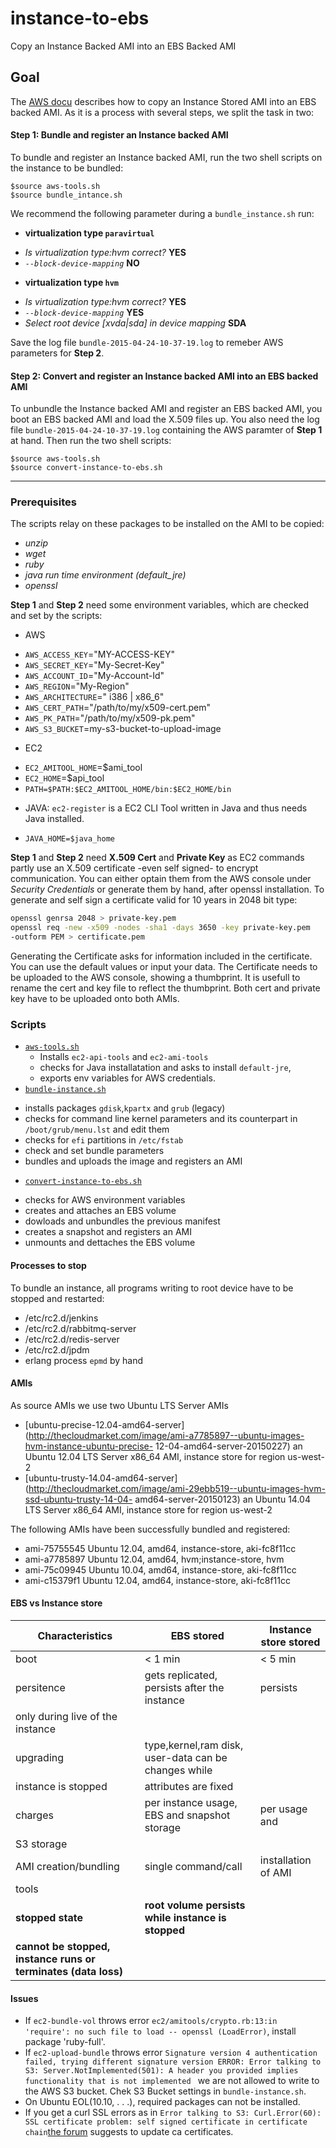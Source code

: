 # instance-to-ebs
Copy an Instance Backed AMI into an EBS Backed AMI

## Goal
The [AWS
docu](http://docs.aws.amazon.com/AWSEC2/latest/UserGuide/creating-an-ami-instance-store.html#Using_ConvertingS3toEBS) 
describes how to copy an Instance Stored AMI into an EBS backed AMI. As
it is a process with several steps, we split the task in two: 

#### **Step 1**: Bundle and register an Instance backed AMI
To bundle and register an Instance backed AMI, run the two shell
scripts on the instance to be bundled:
```
$source aws-tools.sh
$source bundle_intance.sh
```
We recommend the following parameter during a `bundle_instance.sh` run:
- **virtualization type `paravirtual`**
 * _Is virtualization type:hvm correct?_ **YES**
 * _`--block-device-mapping`_ **NO**
- **virtualization type `hvm`**
 * _Is virtualization type:hvm correct?_ **YES**
 * _`--block-device-mapping`_  **YES**
 * _Select root device [xvda|sda] in device mapping_ **SDA**

Save the log file `bundle-2015-04-24-10-37-19.log` to remeber AWS
parameters for **Step 2**. 

#### **Step 2**: Convert and register an Instance backed AMI into an EBS backed AMI
To unbundle the Instance backed AMI and register an EBS backed AMI, you
boot an EBS backed AMI and load the X.509 files up. You also need
the log file `bundle-2015-04-24-10-37-19.log` containing the AWS
paramter of **Step 1** at hand. Then run the two shell scripts:
```
$source aws-tools.sh
$source convert-instance-to-ebs.sh
```
-------------
### Prerequisites
The scripts relay on these packages to be installed on the AMI to be
copied:
* _unzip_
* _wget_
* _ruby_
* _java run time environment (default_jre)_ 
* _openssl_  

**Step 1** and **Step 2** need some environment variables, which are
checked and set by the scripts:
* AWS
 + `AWS_ACCESS_KEY`="MY-ACCESS-KEY"
 + `AWS_SECRET_KEY`="My-Secret-Key"
 + `AWS_ACCOUNT_ID`="My-Account-Id"
 + `AWS_REGION`="My-Region"
 + `AWS_ARCHITECTURE`=" i386 | x86_6"
 + `AWS_CERT_PATH`="/path/to/my/x509-cert.pem"
 + `AWS_PK_PATH`="/path/to/my/x509-pk.pem"
 + `AWS_S3_BUCKET`=my-s3-bucket-to-upload-image

* EC2
 + `EC2_AMITOOL_HOME`=$ami_tool
 + `EC2_HOME`=$api_tool
 + `PATH=$PATH:$EC2_AMITOOL_HOME/bin:$EC2_HOME/bin`

* JAVA: `ec2-register` is a EC2 CLI Tool written in Java and thus needs
  Java
installed.
 + `JAVA_HOME=$java_home`

**Step 1** and **Step 2** need  **X.509 Cert** and **Private Key** as
EC2 commands partly use an X.509 certificate -even self signed- to
encrypt communication. You can either optain them from the AWS
console under _Security Credentials_ or generate them by hand, after
openssl installation. To generate and self sign a certificate valid for
10 years in 2048 bit type:
```bash
openssl genrsa 2048 > private-key.pem
openssl req -new -x509 -nodes -sha1 -days 3650 -key private-key.pem
-outform PEM > certificate.pem
```
Generating the Certificate asks for information included in
the certificate. You can use the default values or input your data.
The Certificate needs to be uploaded to the AWS console, showing a
thumbprint. It is usefull to rename the cert and key file to reflect the
thumbprint. 
Both cert and private key have to be uploaded onto both AMIs.

### Scripts
 + [`aws-tools.sh`](aws-tools.sh) 
   - Installs `ec2-api-tools` and `ec2-ami-tools` 
   - checks for Java installatation and asks to install `default-jre`,
   - exports env variables for AWS credentials.
 + [`bundle-instance.sh`](bundle-instance.sh)
  - installs packages `gdisk`,`kpartx` and `grub` (legacy)
  - checks for command line kernel parameters and its counterpart in
    `/boot/grub/menu.lst` and edit them
  - checks for `efi` partitions in `/etc/fstab`
  - check and set bundle parameters
  - bundles and uploads the image and registers an AMI
 + [`convert-instance-to-ebs.sh`](convert-instance-to-ebs.sh)
  - checks for AWS environment variables
  - creates and attaches an EBS volume
  - dowloads and unbundles the previous manifest
  - creates a snapshot and registers an AMI
  - unmounts and dettaches the EBS volume

#### Processes to stop
To bundle an instance, all programs writing to root device have to be
stopped and restarted:
 + /etc/rc2.d/jenkins
 + /etc/rc2.d/rabbitmq-server
 + /etc/rc2.d/redis-server
 + /etc/rc2.d/jpdm
 + erlang process `epmd` by hand

#### AMIs

As source AMIs we use two Ubuntu LTS Server AMIs
 + [ubuntu-precise-12.04-amd64-server](http://thecloudmarket.com/image/ami-a7785897--ubuntu-images-hvm-instance-ubuntu-precise-
   12-04-amd64-server-20150227) 
an Ubuntu 12.04 LTS Server x86_64 AMI, instance store for region
us-west-2 
 + [ubuntu-trusty-14.04-amd64-server](http://thecloudmarket.com/image/ami-29ebb519--ubuntu-images-hvm-ssd-ubuntu-trusty-14-04-
   amd64-server-20150123) 
an Ubuntu 14.04 LTS Server x86_64 AMI, instance store for region
us-west-2 

The following AMIs have been successfully bundled and registered:
- ami-75755545 Ubuntu 12.04, amd64, instance-store, aki-fc8f11cc
- ami-a7785897 Ubuntu 12.04, amd64, hvm;instance-store, hvm
- ami-75c09945 Ubuntu 10.04, amd64, instance-store, aki-fc8f11cc
- ami-c15379f1 Ubuntu 12.04, amd64, instance-store, aki-fc8f11cc

#### EBS vs Instance store
| Characteristics | EBS stored | Instance store stored |
|---|---|---|
|boot  | < 1 min  | < 5 min   |
|persitence  | gets replicated, persists after the instance  | persists
only during live of the instance  |
|upgrading  | type,kernel,ram disk, user-data can be changes while
instance is stopped  | attributes are fixed   |
|charges  | per instance usage, EBS and snapshot storage | per usage and
S3 storage   |
|AMI creation/bundling  | single command/call  | installation of AMI
tools  |
|**stopped state**  | **root volume persists while instance is stopped**
|  **cannot be stopped, instance runs or terminates    (data loss)**  |

#### Issues 
 - If `ec2-bundle-vol` throws error `ec2/amitools/crypto.rb:13:in
 'require': no such file to load -- openssl (LoadError)`, install
package 'ruby-full'.
 - If `ec2-upload-bundle` throws error `Signature version 4
   authentication failed, trying different signature version
ERROR: Error talking to S3: Server.NotImplemented(501): A header you
provided implies functionality that is not implemented
` we are not allowed to write to the AWS S3 bucket. Chek S3 Bucket
settings in `bundle-instance.sh`.
 - On Ubuntu EOL(10.10, . . .), required packages can not be installed.
 - If you get a curl SSL errors as in `Error talking to S3:
   Curl.Error(60): SSL certificate problem: self signed certificate in
certificate chain`[the
forum](http://tiku.io/questions/3051603/amazon-ec2-s3-self-signed-certificate-ssl-failure-when-using-ec2-upload-bundle)
suggests to update ca certificates.
